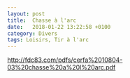 ```yaml
---
layout: post
title:  Chasse à l'arc
date:   2018-01-22 13:22:58 +0100
category: Divers
tags: Loisirs, Tir à l'arc
---
```


<http://fdc83.com/pdfs/cerfa%2010804-03%20chasse%20a%20l%20arc.pdf>
